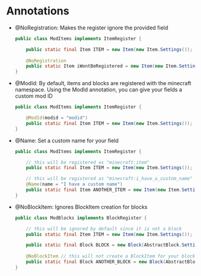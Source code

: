 # Annotations

*   @NoRegistration: Makes the register ignore the provided field

    ```java
    public class ModItems implements ItemRegister {

        public static final Item ITEM = new Item(new Item.Settings());
        
        @NoRegistration
        public static Item iWontBeRegistered = new Item(new Item.Settings());
    }
    ```
*   @ModId: By default, items and blocks are registered with the minecraft namespace. Using the ModId annotation, you can give your fields a custom mod ID

    ```java
    public class ModItems implements ItemRegister {

        @ModId(modid = "modid")
        public static final Item ITEM = new Item(new Item.Settings());
    }
    ```
*   @Name: Set a custom name for your field

    ```java
    public class ModItems implements ItemRegister {

        // this will be registered as "minecraft:item"
        public static final Item ITEM = new Item(new Item.Settings());

        // this will be registered as "minecraft:i_have_a_custom_name"
        @Name(name = "I have a custom name")
        public static final Item ANOTHER_ITEM = new Item(new Item.Settings());
    }
    ```
*   @NoBlockItem: Ignores BlockItem  creation for blocks

    ```java
    public class ModBlocks implements BlockRegister {

        // this will be ignored by default since it is not a block
        public static final Item ITEM = new Item(new Item.Settings());

        public static final Block BLOCK = new Block(AbstractBlock.Settings.create());
        
        @NoBlockItem // this will not create a BlockItem for your block
        public static final Block ANOTHER_BLOCK = new Block(AbstractBlock.Settings.create());
    }
    ```

